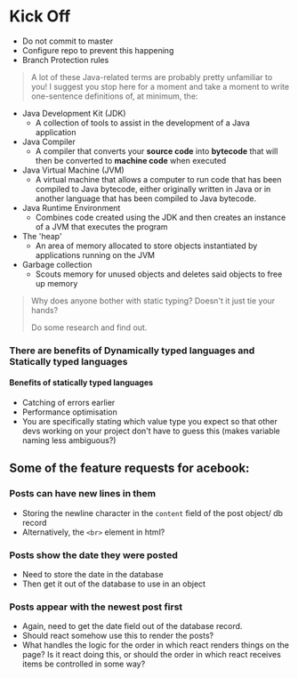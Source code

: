 # Kick Off
- Do not commit to master 
- Configure repo to prevent this happening
- Branch Protection rules

> A lot of these Java-related terms are probably pretty unfamiliar to you! I suggest you stop here for a moment and take a moment to write one-sentence definitions of, at minimum, the:  
- Java Development Kit (JDK)
  - A collection of tools to assist in the development of a Java application
- Java Compiler
  - A compiler that converts your **source code** into **bytecode** that will then be converted to **machine code** when executed 
- Java Virtual Machine (JVM)
  - A virtual machine that allows a computer to run code that has been compiled to Java bytecode, either originally written in Java or in another language that has been compiled to Java bytecode. 
- Java Runtime Environment
  - Combines code created using the JDK and then creates an instance of a JVM that executes the program
- The 'heap'
  - An area of memory allocated to store objects instantiated by applications running on the JVM
- Garbage collection
  - Scouts memory for unused objects and deletes said objects to free up memory

> Why does anyone bother with static typing? Doesn't it just tie your hands?  
>   
> Do some research and find out.  

### There are benefits of Dynamically typed languages and Statically typed languages
#### Benefits of statically typed languages
- Catching of errors earlier
- Performance optimisation
- You are specifically stating which value type you expect so that other devs working on your project don't have to guess this (makes variable naming less ambiguous?)

## Some of the feature requests for acebook:
### Posts can have new lines in them
- Storing the newline character in the `content` field of the post object/ db record
- Alternatively, the `<br>` element in html?

### Posts show the date they were posted
- Need to store the date in the database
- Then get it out of the database to use in an object

### Posts appear with the newest post first
- Again, need to get the date field out of the database record. 
- Should react somehow use this to render the posts?
- What handles the logic for the order in which react renders things on the page? Is it react doing this, or should the order in which react receives items be controlled in some way?